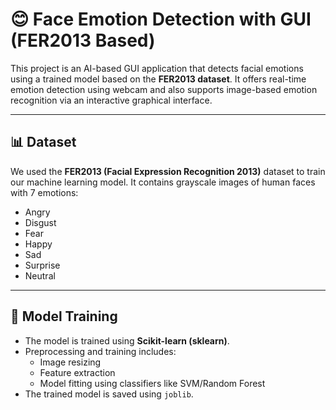 # 😊 Face Emotion Detection with GUI (FER2013 Based)

This project is an AI-based GUI application that detects facial emotions using a trained model based on the **FER2013 dataset**. It offers real-time emotion detection using webcam and also supports image-based emotion recognition via an interactive graphical interface.

---

## 📊 Dataset

We used the **FER2013 (Facial Expression Recognition 2013)** dataset to train our machine learning model. It contains grayscale images of human faces with 7 emotions:

- Angry
- Disgust
- Fear
- Happy
- Sad
- Surprise
- Neutral

---

## 🧠 Model Training

- The model is trained using **Scikit-learn (sklearn)**.
- Preprocessing and training includes:
  - Image resizing
  - Feature extraction
  - Model fitting using classifiers like SVM/Random Forest
- The trained model is saved using `joblib`.


